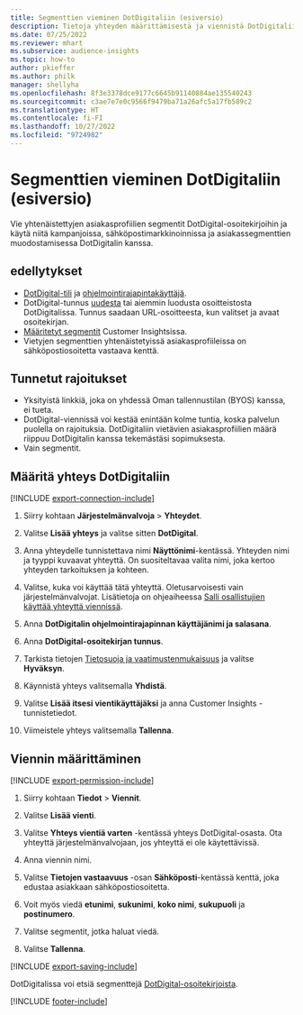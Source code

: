 ```yaml
---
title: Segmenttien vieminen DotDigitaliin (esiversio)
description: Tietoja yhteyden määrittämisestä ja viennistä DotDigitaliin.
ms.date: 07/25/2022
ms.reviewer: mhart
ms.subservice: audience-insights
ms.topic: how-to
author: pkieffer
ms.author: philk
manager: shellyha
ms.openlocfilehash: 8f3e3378dce9177c6645b91140884ae135540243
ms.sourcegitcommit: c3ae7e7e0c9566f9479ba71a26afc5a17fb589c2
ms.translationtype: HT
ms.contentlocale: fi-FI
ms.lasthandoff: 10/27/2022
ms.locfileid: "9724982"
---
```

# <a name="export-segments-to-dotdigital-preview"></a>Segmenttien vieminen DotDigitaliin (esiversio)

Vie yhtenäistettyjen asiakasprofiilien segmentit DotDigital-osoitekirjoihin ja käytä niitä kampanjoissa, sähköpostimarkkinoinnissa ja asiakassegmenttien muodostamisessa DotDigitalin kanssa.

## <a name="prerequisites"></a>edellytykset

- [DotDigital-tili](https://dotdigital.com/) ja [ohjelmointirajapintakäyttäjä](https://support.dotdigital.com/hc/articles/115001718730-How-do-I-create-an-API-user).
- DotDigital-tunnus [uudesta](https://support.dotdigital.com/hc/articles/212211968-Creating-an-address-book) tai aiemmin luodusta osoitteistosta DotDigitalissa. Tunnus saadaan URL-osoitteesta, kun valitset ja avaat osoitekirjan.
- [Määritetyt segmentit](segments.md) Customer Insightsissa.
- Vietyjen segmenttien yhtenäistetyissä asiakasprofiileissa on sähköpostiosoitetta vastaava kenttä.

## <a name="known-limitations"></a>Tunnetut rajoitukset

- Yksityistä linkkiä, joka on yhdessä Oman tallennustilan (BYOS) kanssa, ei tueta.
- DotDigital-viennissä voi kestää enintään kolme tuntia, koska palvelun puolella on rajoituksia. DotDigitaliin vietävien asiakasprofiilien määrä riippuu DotDigitalin kanssa tekemästäsi sopimuksesta.
- Vain segmentit.

## <a name="set-up-connection-to-dotdigital"></a>Määritä yhteys DotDigitaliin

[!INCLUDE [export-connection-include](includes/export-connection-admn.md)]

1. Siirry kohtaan **Järjestelmänvalvoja** > **Yhteydet**.

1. Valitse **Lisää yhteys** ja valitse sitten **DotDigital**.

1. Anna yhteydelle tunnistettava nimi **Näyttönimi**-kentässä. Yhteyden nimi ja tyyppi kuvaavat yhteyttä. On suositeltavaa valita nimi, joka kertoo yhteyden tarkoituksen ja kohteen.

1. Valitse, kuka voi käyttää tätä yhteyttä. Oletusarvoisesti vain järjestelmänvalvojat. Lisätietoja on ohjeaiheessa [Salli osallistujien käyttää yhteyttä viennissä](connections.md#allow-contributors-to-use-a-connection-for-exports).

1. Anna **DotDigitalin ohjelmointirajapinnan käyttäjänimi ja salasana**.

1. Anna **DotDigital-osoitekirjan tunnus**.

1. Tarkista tietojen [Tietosuoja ja vaatimustenmukaisuus](connections.md#data-privacy-and-compliance) ja valitse **Hyväksyn**.

1. Käynnistä yhteys valitsemalla **Yhdistä**.

1. Valitse **Lisää itsesi vientikäyttäjäksi** ja anna Customer Insights -tunnistetiedot.

1. Viimeistele yhteys valitsemalla **Tallenna**.

## <a name="configure-an-export"></a>Viennin määrittäminen

[!INCLUDE [export-permission-include](includes/export-permission.md)]

1. Siirry kohtaan **Tiedot** > **Viennit**.

1. Valitse **Lisää vienti**.

1. Valitse **Yhteys vientiä varten** -kentässä yhteys DotDigital-osasta. Ota yhteyttä järjestelmänvalvojaan, jos yhteyttä ei ole käytettävissä.

1. Anna viennin nimi.

1. Valitse **Tietojen vastaavuus** -osan **Sähköposti**-kentässä kenttä, joka edustaa asiakkaan sähköpostiosoitetta.

1. Voit myös viedä **etunimi**, **sukunimi**, **koko nimi**, **sukupuoli** ja **postinumero**.

1. Valitse segmentit, jotka haluat viedä.

1. Valitse **Tallenna**.

[!INCLUDE [export-saving-include](includes/export-saving.md)]

DotDigitalissa voi etsiä segmenttejä [DotDigital-osoitekirjoista](https://support.dotdigital.com/hc/articles/212211968-Creating-an-address-book).

[!INCLUDE [footer-include](includes/footer-banner.md)]
